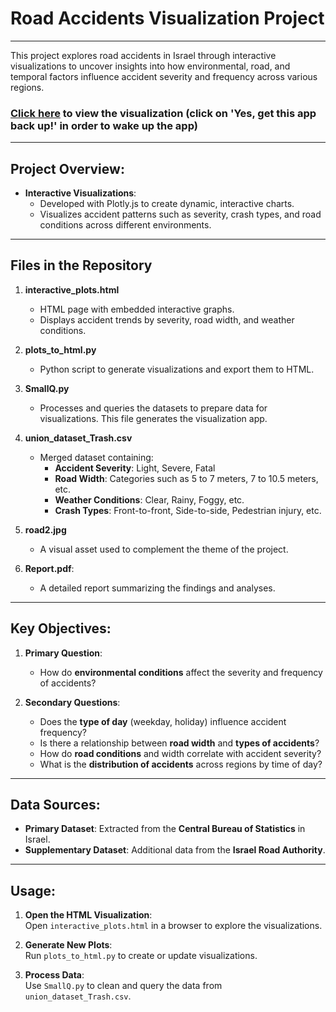 
# Road Accidents Visualization Project
---
This project explores road accidents in Israel through interactive visualizations to uncover insights into how environmental, road, and temporal factors influence accident severity and frequency across various regions.

### [Click here](https://visualization-project-3clwzktcentxfmrnfqy8dh.streamlit.app/) to view the visualization (click on 'Yes, get this app back up!' in order to wake up the app)

---
## Project Overview:

- **Interactive Visualizations**: 
  - Developed with Plotly.js to create dynamic, interactive charts.
  - Visualizes accident patterns such as severity, crash types, and road conditions across different environments.

----

## Files in the Repository

1. **interactive_plots.html**  
   - HTML page with embedded interactive graphs.
   - Displays accident trends by severity, road width, and weather conditions.

2. **plots_to_html.py**  
   - Python script to generate visualizations and export them to HTML.

3. **SmallQ.py**  
   - Processes and queries the datasets to prepare data for visualizations. This file generates the visualization app.

4. **union_dataset_Trash.csv**  
   - Merged dataset containing:
     - **Accident Severity**: Light, Severe, Fatal
     - **Road Width**: Categories such as 5 to 7 meters, 7 to 10.5 meters, etc.
     - **Weather Conditions**: Clear, Rainy, Foggy, etc.
     - **Crash Types**: Front-to-front, Side-to-side, Pedestrian injury, etc.

5. **road2.jpg**  
   - A visual asset used to complement the theme of the project.

6. **Report.pdf**:
   - A detailed report summarizing the findings and analyses.  

---
## Key Objectives:

1. **Primary Question**:  
   - How do **environmental conditions** affect the severity and frequency of accidents?

2. **Secondary Questions**:
   - Does the **type of day** (weekday, holiday) influence accident frequency?
   - Is there a relationship between **road width** and **types of accidents**?
   - How do **road conditions** and width correlate with accident severity?
   - What is the **distribution of accidents** across regions by time of day?

---
## Data Sources:

- **Primary Dataset**: Extracted from the **Central Bureau of Statistics** in Israel.
- **Supplementary Dataset**: Additional data from the **Israel Road Authority**.

---
## Usage:

1. **Open the HTML Visualization**:  
   Open `interactive_plots.html` in a browser to explore the visualizations.

2. **Generate New Plots**:  
   Run `plots_to_html.py` to create or update visualizations.

3. **Process Data**:  
   Use `SmallQ.py` to clean and query the data from `union_dataset_Trash.csv`.
